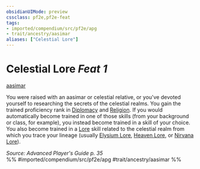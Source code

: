 ```yaml
---
obsidianUIMode: preview
cssclass: pf2e,pf2e-feat
tags:
- imported/compendium/src/pf2e/apg
- trait/ancestry/aasimar
aliases: ["Celestial Lore"]
---
```

# Celestial Lore  *Feat 1*  
[aasimar](aasimar-apg.md)  


You were raised with an aasimar or celestial relative, or you've devoted yourself to researching the secrets of the celestial realms. You gain the trained proficiency rank in [Diplomacy](../skills.md#Diplomacy) and [Religion](../skills.md#Religion). If you would automatically become trained in one of those skills (from your background or class, for example), you instead become trained in a skill of your choice. You also become trained in a [Lore](../skills.md#Lore) skill related to the celestial realm from which you trace your lineage (usually [Elysium Lore](../skills.md#Lore), [Heaven Lore](../skills.md#Lore), or [Nirvana Lore](../skills.md#Lore)).

*Source: Advanced Player's Guide p. 35*  
%% #imported/compendium/src/pf2e/apg #trait/ancestry/aasimar %%